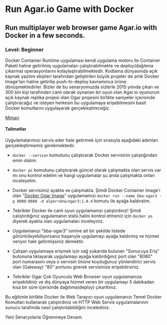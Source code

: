 # Run Agar.io Game with Docker  

## Run multiplayer web browser game Agar.io with Docker in a few seconds.  

###  Level: Beginner  

Docker Container Runtime uygulaması kendi uygulama motoru ile Container Paketi haline getirilmiş uygulamaları çalıştırabilmekte ve deploy(dağıtıma çıkarma) operasyonlarını kolaylaştırabilmektedir. Kodlama dünyasında açık kaynak yazılım ekipleri tarafından geliştirilen büyük projeler de artık Docker Image'ları haline getirilip push-to-deploy kavramınca ürüne dönüşmektedirler. Bizler de bu senaryomuzda sizlerle 2015 yılında çıkan ve 300 bin kişi tarafından canlı olarak oynanan bir oyun olan Agar.io oyununun açık kaynak replika projesi olan Ogar projesini birlikte saniyeler içerisinde çalıştıracağız ve isteyen herkesin bu uygulamaya erişebilmesini basit Docker komutlarını uygulayarak gerçekleştireceğiz.  

[Mimari](https://cdn.bulutbilisimciler.com/public/images/pg/bba-scenario-ogar.png)

#### Talimatlar  

Uygulamalarımızı servis eder hale getirmek için sırasıyla aşağıdaki adımları gerçekleştirmemiz gerekmektedir.  

- ``docker --version`` komutunu çalıştırarak Docker servisinin çalıştığından emin olalım.  

- ``docker ps`` komutunu çalıştırarak güncel olarak çalışmakta olan servis var mı onu kontrol edelim ve hangi uygulamalar şu anda çalışmakta onları inceleyelim.  

- Docker servisimiz ayakta ve çalışmakta. Şimdi Docker Container Image'ı olan "[Docker Ogar Image](https://hub.docker.com/r/alperreha/ogar3)" uygulamamızı ``docker run --name bba-ogar3 -p 8080:8080 -d alperreha/ogar3:1.0.4`` komutu ile ayağa kaldıralım.  

- Tebrikler Docker ile canlı oyun uygulamanızı çalıştırdınız! Şimdi çalıştırdığınız uygulamanın statü halini kontrol etmeniz için ``docker ps`` diyerek ayakta olan uygulamaları inceleyiniz.  

- Uygulamanızı "bba-ogar3" ismine ait bir şekilde listede görüntüleyebiliyorsanız başarıyla uygulamayı ayağa kaldırmış ve hizmet veriyor hale getirmişsiniz demektir.  

- Çalışan uygulamaya erişmek için sağ yukarıda bulunan "Sunucuya Eriş" butonuna tıklayarak uygulamayı ayağa kaldırdığınız port olan "8080" port numarasını veya o servisin önüne koyduğunuz yönlendirici servis olan (Gateway) "80" portunu girerek servisinize erişebilirsiniz.  

- Tebrikler Ogar Çok Oyunculu Web Browser oyun uygulamanıza erişebildiniz ve dış dünyaya hizmet veren bir uygulamayı 5 dakikadan kısa bir süre içerisinde dağıtıma(deploy) çıkarttınız.  

Bu eğitimle birlikte Docker ile Web Tarayıcı oyun uygulamanızı Temel Docker Komutları kullanarak çalıştırdınız ve HTTP Web Servis uygulamalarının sunucu tarafında nasıl çalıştırılabildiğini incelediniz.  

Yeni Senaryolarla Öğrenmeye Devam.  







